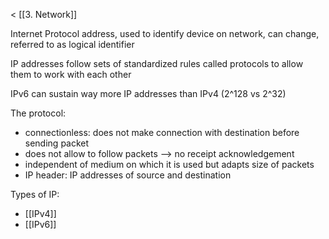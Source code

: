 < [[3. Network]]

Internet Protocol address, used to identify device on network, can change, referred to as logical identifier

IP addresses follow sets of standardized rules called protocols to allow them to work with each other

IPv6 can sustain way more IP addresses than IPv4 (2^128 vs 2^32)

The protocol:
- connectionless: does not make connection with destination before sending packet
- does not allow to follow packets --> no receipt acknowledgement 
- independent of medium on which it is used but adapts  size of packets
- IP header: IP addresses of source and destination

Types of IP: 
- [[IPv4]]
- [[IPv6]]